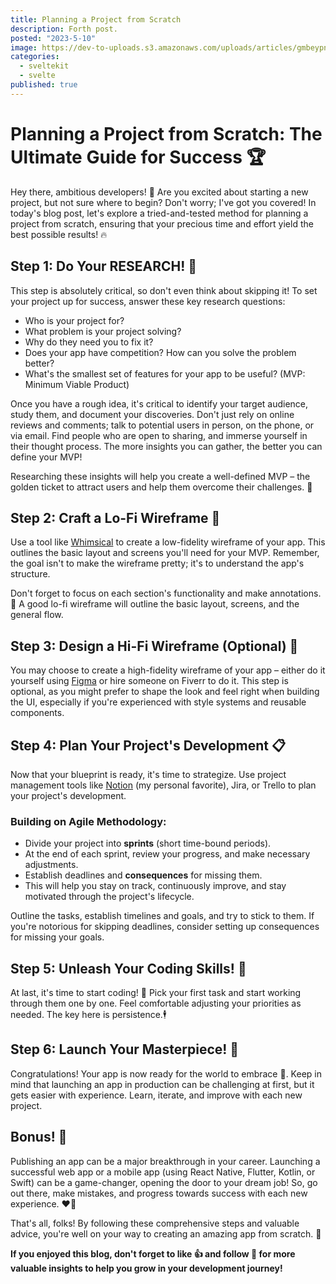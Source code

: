 ```yaml
---
title: Planning a Project from Scratch
description: Forth post.
posted: "2023-5-10"
image: https://dev-to-uploads.s3.amazonaws.com/uploads/articles/gmbeypnmfbzmp10k2cph.png
categories:
  - sveltekit
  - svelte
published: true
---
```


# Planning a Project from Scratch: The Ultimate Guide for Success 🏆

Hey there, ambitious developers! 🚀 Are you excited about starting a new project, but not sure where to begin? Don't worry; I've got you covered! In today's blog post, let's explore a tried-and-tested method for planning a project from scratch, ensuring that your precious time and effort yield the best possible results! 🔥

## Step 1: Do Your RESEARCH! 🧐

This step is absolutely critical, so don't even think about skipping it! To set your project up for success, answer these key research questions:

- Who is your project for?
- What problem is your project solving?
- Why do they need you to fix it?
- Does your app have competition? How can you solve the problem better?
- What's the smallest set of features for your app to be useful? (MVP: Minimum Viable Product)

Once you have a rough idea, it's critical to identify your target audience, study them, and document your discoveries. Don't just rely on online reviews and comments; talk to potential users in person, on the phone, or via email. Find people who are open to sharing, and immerse yourself in their thought process. The more insights you can gather, the better you can define your MVP!

Researching these insights will help you create a well-defined MVP – the golden ticket to attract users and help them overcome their challenges. 🌟

## Step 2: Craft a Lo-Fi Wireframe 🎨

Use a tool like [Whimsical](https://whimsical.com) to create a low-fidelity wireframe of your app. This outlines the basic layout and screens you'll need for your MVP. Remember, the goal isn't to make the wireframe pretty; it's to understand the app's structure.

Don't forget to focus on each section's functionality and make annotations. 📝 A good lo-fi wireframe will outline the basic layout, screens, and the general flow.

## Step 3: Design a Hi-Fi Wireframe (Optional) 💎

You may choose to create a high-fidelity wireframe of your app – either do it yourself using [Figma](https://www.figma.com) or hire someone on Fiverr to do it. This step is optional, as you might prefer to shape the look and feel right when building the UI, especially if you're experienced with style systems and reusable components.

## Step 4: Plan Your Project's Development 📋

Now that your blueprint is ready, it's time to strategize. Use project management tools like [Notion](https://www.notion.so/) (my personal favorite), Jira, or Trello to plan your project's development.

### Building on Agile Methodology:

- Divide your project into **sprints** (short time-bound periods).
- At the end of each sprint, review your progress, and make necessary adjustments.
- Establish deadlines and **consequences** for missing them.
- This will help you stay on track, continuously improve, and stay motivated through the project's lifecycle.

Outline the tasks, establish timelines and goals, and try to stick to them. If you're notorious for skipping deadlines, consider setting up consequences for missing your goals.

## Step 5: Unleash Your Coding Skills! 🎯

At last, it's time to start coding! 🎉 Pick your first task and start working through them one by one. Feel comfortable adjusting your priorities as needed. The key here is persistence.🕴️

## Step 6: Launch Your Masterpiece! 🚢

Congratulations! Your app is now ready for the world to embrace 🏅. Keep in mind that launching an app in production can be challenging at first, but it gets easier with experience. Learn, iterate, and improve with each new project.

## Bonus! 🎁

Publishing an app can be a major breakthrough in your career. Launching a successful web app or a mobile app (using React Native, Flutter, Kotlin, or Swift) can be a game-changer, opening the door to your dream job! So, go out there, make mistakes, and progress towards success with each new experience. ❤️‍🔥

That's all, folks! By following these comprehensive steps and valuable advice, you're well on your way to creating an amazing app from scratch. 🚀

**If you enjoyed this blog, don't forget to like 👍 and follow 🔔 for more valuable insights to help you grow in your development journey!**
